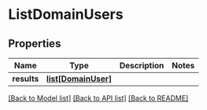 # ListDomainUsers

## Properties
Name | Type | Description | Notes
------------ | ------------- | ------------- | -------------
**results** | [**list[DomainUser]**](DomainUser.md) |  | 

[[Back to Model list]](../README.md#documentation-for-models) [[Back to API list]](../README.md#documentation-for-api-endpoints) [[Back to README]](../README.md)

